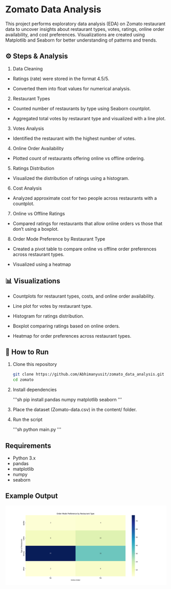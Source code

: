 # Zomato Data Analysis

This project performs exploratory data analysis (EDA) on Zomato restaurant data to uncover insights about restaurant types, votes, ratings, online order availability, and cost preferences. Visualizations are created using Matplotlib and Seaborn for better understanding of patterns and trends.

## ⚙️ Steps & Analysis

1. Data Cleaning

- Ratings (rate) were stored in the format 4.5/5.

- Converted them into float values for numerical analysis.

2. Restaurant Types

- Counted number of restaurants by type using Seaborn countplot.

- Aggregated total votes by restaurant type and visualized with a line plot.

3. Votes Analysis

- Identified the restaurant with the highest number of votes.

4. Online Order Availability

- Plotted count of restaurants offering online vs offline ordering.

5. Ratings Distribution

- Visualized the distribution of ratings using a histogram.

6. Cost Analysis

- Analyzed approximate cost for two people across restaurants with a countplot.

7. Online vs Offline Ratings

- Compared ratings for restaurants that allow online orders vs those that don’t using a boxplot.

8. Order Mode Preference by Restaurant Type

- Created a pivot table to compare online vs offline order preferences across restaurant types.

- Visualized using a heatmap

## 📊 Visualizations

- Countplots for restaurant types, costs, and online order availability.

- Line plot for votes by restaurant type.

- Histogram for ratings distribution.

- Boxplot comparing ratings based on online orders.

- Heatmap for order preferences across restaurant types.

## 🚀 How to Run

1. Clone this repository

   ```sh
   git clone https://github.com/Abhimanyusit/zomato_data_analysis.git
   cd zomato
   ```

2. Install dependencies

   '''sh
   pip install pandas numpy matplotlib seaborn
   '''

3. Place the dataset (Zomato-data.csv) in the content/ folder.

4. Run the script

   '''sh
   python main.py
   '''

## Requirements

- Python 3.x
- pandas
- matplotlib
- numpy
- seaborn

## Example Output

![heatmap image](heatmap.png)
